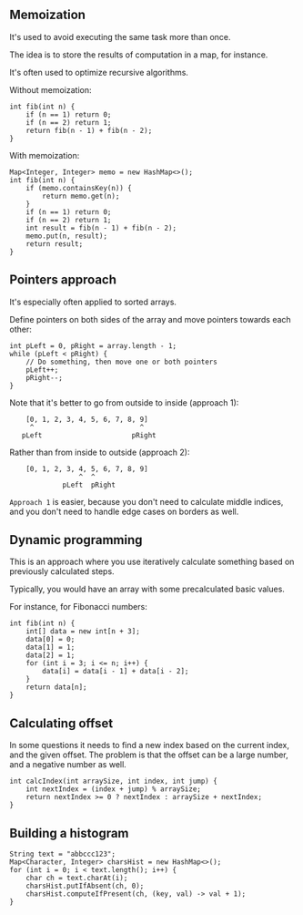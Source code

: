 ## Memoization

It's used to avoid executing the same task more than once.

The idea is to store the results of computation in a map, for instance.

It's often used to optimize recursive algorithms.

Without memoization:
```
int fib(int n) {
    if (n == 1) return 0;
    if (n == 2) return 1;
    return fib(n - 1) + fib(n - 2);
}
```

With memoization:
```
Map<Integer, Integer> memo = new HashMap<>();
int fib(int n) {
    if (memo.containsKey(n)) {
        return memo.get(n);
    }
    if (n == 1) return 0;
    if (n == 2) return 1;
    int result = fib(n - 1) + fib(n - 2);
    memo.put(n, result);
    return result;
}
```

## Pointers approach

It's especially often applied to sorted arrays.

Define pointers on both sides of the array and move pointers towards each other:
```
int pLeft = 0, pRight = array.length - 1;
while (pLeft < pRight) {
    // Do something, then move one or both pointers
    pLeft++;
    pRight--;
}
```

Note that it's better to go from outside to inside (approach 1):

```
    [0, 1, 2, 3, 4, 5, 6, 7, 8, 9]
     ^                          ^
   pLeft                      pRight
```

Rather than from inside to outside (approach 2):

```
    [0, 1, 2, 3, 4, 5, 6, 7, 8, 9]
                 ^  ^
             pLeft  pRight
```

`Approach 1` is easier, because you don't need to calculate middle indices, and you don't need 
to handle edge cases on borders as well.

## Dynamic programming

This is an approach where you use iteratively calculate something based on previously calculated steps.

Typically, you would have an array with some precalculated basic values.

For instance, for Fibonacci numbers:
```
int fib(int n) {
    int[] data = new int[n + 3];
    data[0] = 0;
    data[1] = 1;
    data[2] = 1;
    for (int i = 3; i <= n; i++) {
        data[i] = data[i - 1] + data[i - 2];
    }
    return data[n];
}
```

## Calculating offset

In some questions it needs to find a new index based on the current index, and the given offset.
The problem is that the offset can be a large number, and a negative number as well.

```
int calcIndex(int arraySize, int index, int jump) {
    int nextIndex = (index + jump) % arraySize;
    return nextIndex >= 0 ? nextIndex : arraySize + nextIndex;
}
```

## Building a histogram

```
String text = "abbccc123";
Map<Character, Integer> charsHist = new HashMap<>();
for (int i = 0; i < text.length(); i++) {
    char ch = text.charAt(i);
    charsHist.putIfAbsent(ch, 0);
    charsHist.computeIfPresent(ch, (key, val) -> val + 1);
}
```
